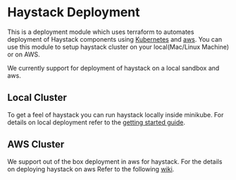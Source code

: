 # Haystack Deployment
This is a deployment module which uses terraform to automates deployment of Haystack components using [Kubernetes](https://en.wikipedia.org/wiki/Kubernetes) and [aws](https://aws.amazon.com/). You can use this module to setup haystack cluster on your local(Mac/Linux Machine) or on AWS.

We currently support for deployment of haystack on a local sandbox and aws.

## Local Cluster
To get a feel of haystack you can run haystack locally inside minikube. For details on local deployment refer to the [getting started guide](https://expediadotcom.github.io/haystack/docs/getting_started.html).


## AWS Cluster
We support out of the box deployment in aws for haystack. For the details on deploying haystack on aws Refer to the following [wiki](https://expediadotcom.github.io/haystack/docs/deployment.html).
